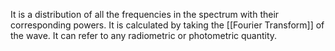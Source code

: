 It is a distribution of all the frequencies in the spectrum with their corresponding powers.
It is calculated by taking the [[Fourier Transform]] of the wave. It can refer to any radiometric or photometric quantity.